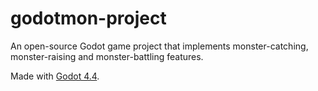 # godotmon-project
An open-source Godot game project that implements monster-catching, monster-raising and monster-battling features.

Made with [Godot 4.4](https://godotengine.org).
